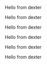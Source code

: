  
Hello from dexter
 
Hello from dexter
 
Hello from dexter
 
Hello from dexter
 
Hello from dexter
 
Hello from dexter
